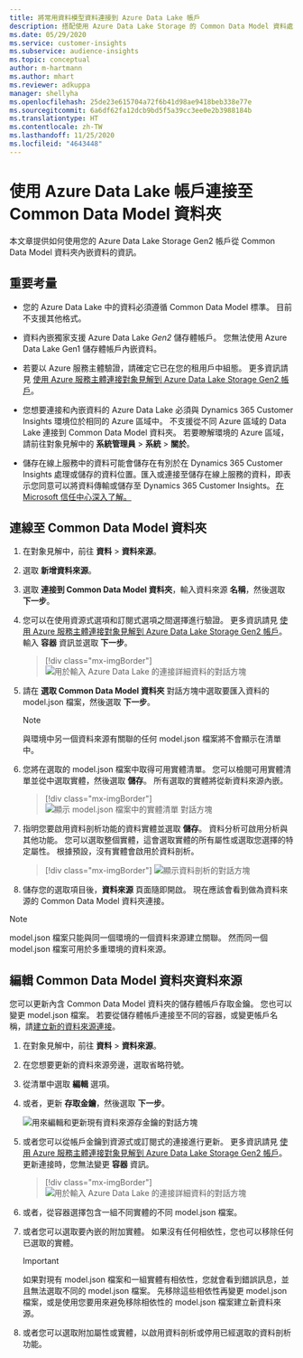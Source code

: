 ```yaml
---
title: 將常用資料模型資料連接到 Azure Data Lake 帳戶
description: 搭配使用 Azure Data Lake Storage 的 Common Data Model 資料處理。
ms.date: 05/29/2020
ms.service: customer-insights
ms.subservice: audience-insights
ms.topic: conceptual
author: m-hartmann
ms.author: mhart
ms.reviewer: adkuppa
manager: shellyha
ms.openlocfilehash: 25de23e615704a72f6b41d98ae9418beb338e77e
ms.sourcegitcommit: 6a6df62fa12dcb9bd5f5a39cc3ee0e2b3988184b
ms.translationtype: HT
ms.contentlocale: zh-TW
ms.lasthandoff: 11/25/2020
ms.locfileid: "4643448"
---
```

# <a name="connect-to-a-common-data-model-folder-using-an-azure-data-lake-account"></a>使用 Azure Data Lake 帳戶連接至 Common Data Model 資料夾

本文章提供如何使用您的 Azure Data Lake Storage Gen2 帳戶從 Common Data Model 資料夾內嵌資料的資訊。

## <a name="important-considerations"></a>重要考量

- 您的 Azure Data Lake 中的資料必須遵循 Common Data Model 標準。 目前不支援其他格式。

- 資料內嵌獨家支援 Azure Data Lake *Gen2* 儲存體帳戶。 您無法使用 Azure Data Lake Gen1 儲存體帳戶內嵌資料。

- 若要以 Azure 服務主體驗證，請確定它已在您的租用戶中組態。 更多資訊請見 [使用 Azure 服務主體連接對象見解到 Azure Data Lake Storage Gen2 帳戶](connect-service-principal.md)。

- 您想要連接和內嵌資料的 Azure Data Lake 必須與 Dynamics 365 Customer Insights 環境位於相同的 Azure 區域中。 不支援從不同 Azure 區域的 Data Lake 連接到 Common Data Model 資料夾。 若要瞭解環境的 Azure 區域，請前往對象見解中的 **系統管理員** > **系統** > **關於**。

- 儲存在線上服務中的資料可能會儲存在有別於在 Dynamics 365 Customer Insights 處理或儲存的資料位置。匯入或連接至儲存在線上服務的資料，即表示您同意可以將資料傳輸或儲存至 Dynamics 365 Customer Insights。 [在 Microsoft 信任中心深入了解。](https://www.microsoft.com/trust-center)

## <a name="connect-to-a-common-data-model-folder"></a>連線至 Common Data Model 資料夾

1. 在對象見解中，前往 **資料** > **資料來源**。

1. 選取 **新增資料來源**。

1. 選取 **連接到 Common Data Model 資料夾**，輸入資料來源 **名稱**，然後選取 **下一步**。

1. 您可以在使用資源式選項和訂閱式選項之間選擇進行驗證。 更多資訊請見 [使用 Azure 服務主體連接對象見解到 Azure Data Lake Storage Gen2 帳戶](connect-service-principal.md)。 輸入 **容器** 資訊並選取 **下一步**。
   > [!div class="mx-imgBorder"]
   > ![用於輸入 Azure Data Lake 的連接詳細資料的對話方塊](media/enter-new-storage-details.png)

1. 請在 **選取 Common Data Model 資料夾** 對話方塊中選取要匯入資料的 model.json 檔案，然後選取 **下一步**。
   > [!NOTE]
   > 與環境中另一個資料來源有關聯的任何 model.json 檔案將不會顯示在清單中。

1. 您將在選取的 model.json 檔案中取得可用實體清單。 您可以檢閱可用實體清單並從中選取實體，然後選取 **儲存**。 所有選取的實體將從新資料來源內嵌。
   > [!div class="mx-imgBorder"]
   > ![顯示 model.json 檔案中的實體清單 對話方塊](media/review-entities.png)

8. 指明您要啟用資料剖析功能的資料實體並選取 **儲存**。 資料分析可啟用分析與其他功能。 您可以選取整個實體，這會選取實體的所有屬性或選取您選擇的特定屬性。 根據預設，沒有實體會啟用於資料剖析。
   > [!div class="mx-imgBorder"]
   > ![顯示資料剖析的對話方塊](media/dataprofiling-entities.png)

9. 儲存您的選取項目後，**資料來源** 頁面隨即開啟。 現在應該會看到做為資料來源的 Common Data Model 資料夾連接。

> [!NOTE]
> model.json 檔案只能與同一個環境的一個資料來源建立關聯。 然而同一個 model.json 檔案可用於多重環境的資料來源。

## <a name="edit-a-common-data-model-folder-data-source"></a>編輯 Common Data Model 資料夾資料來源

您可以更新內含 Common Data Model 資料夾的儲存體帳戶存取金鑰。 您也可以變更 model.json 檔案。 若要從儲存體帳戶連接至不同的容器，或變更帳戶名稱，請[建立新的資料來源連接](#connect-to-a-common-data-model-folder)。

1. 在對象見解中，前往 **資料** > **資料來源**。

2. 在您想要更新的資料來源旁邊，選取省略符號。

3. 從清單中選取 **編輯** 選項。

4. 或者，更新 **存取金鑰**，然後選取 **下一步**。

   ![用來編輯和更新現有資料來源存金鑰的對話方塊](media/edit-access-key.png)

5. 或者您可以從帳戶金鑰到資源式或訂閱式的連接進行更新。 更多資訊請見 [使用 Azure 服務主體連接對象見解到 Azure Data Lake Storage Gen2 帳戶](connect-service-principal.md)。 更新連接時，您無法變更 **容器** 資訊。
   > [!div class="mx-imgBorder"]
   > ![用於輸入 Azure Data Lake 的連接詳細資料的對話方塊](media/enter-existing-storage-details.png)

6. 或者，從容器選擇包含一組不同實體的不同 model.json 檔案。

7. 或者您可以選取要內嵌的附加實體。 如果沒有任何相依性，您也可以移除任何已選取的實體。

   > [!IMPORTANT]
   > 如果對現有 model.json 檔案和一組實體有相依性，您就會看到錯誤訊息，並且無法選取不同的 model.json 檔案。 先移除這些相依性再變更 model.json 檔案，或是使用您要用來避免移除相依性的 model.json 檔案建立新資料來源。

8. 或者您可以選取附加屬性或實體，以啟用資料剖析或停用已經選取的資料剖析功能。   
